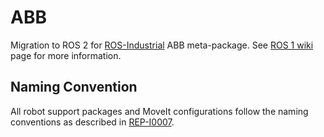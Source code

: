 # ABB

Migration to ROS 2 for [ROS-Industrial](http://wiki.ros.org/Industrial) ABB meta-package. See [ROS 1 wiki](http://wiki.ros.org/abb) page for more information.

## Naming Convention

All robot support packages and MoveIt configurations follow the naming conventions as described in [REP-I0007](https://github.com/ros-industrial/rep/blob/master/rep-I0007.rst).
